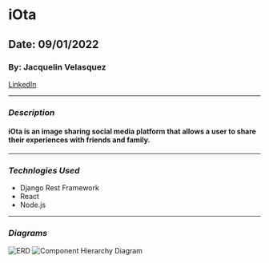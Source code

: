 # iOta
## Date: 09/01/2022
### By: Jacquelin Velasquez
[LinkedIn](https://www.linkedin.com/in/jacquelinvelasquez/)
***

### ***Description***
#### iOta is an image sharing social media platform that allows a user to share their experiences with friends and family.
***
### ***Technlogies Used***
* Django Rest Framework
* React
* Node.js
***
### ***Diagrams***

![ERD](https://imgur.com/a/1uOcGSV)
![Component Hierarchy Diagram](https://imgur.com/1wxuxxv)

